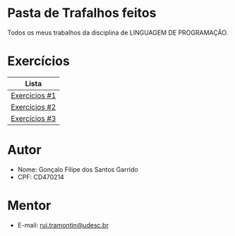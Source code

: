 # Pasta de Trafalhos feitos
Todos os meus trabalhos da disciplina de LINGUAGEM DE PROGRAMAÇÃO.
# Exercícios
|Lista|
|----------------|
| [Exercícios #1](https://github.com/Udesc-Cct/LINGUAGEM-DE-PROGRAMACAO/blob/main/Trabalhos/Exerc%C3%ADcios%201%20Sele%C3%A7%C3%A3o%2C%20Repeti%C3%A7%C3%A3o%2C%20S%C3%A9ries/Exercicios1.md) |
| [Exercícios #2](https://github.com/Udesc-Cct/LINGUAGEM-DE-PROGRAMACAO/blob/main/Trabalhos/Exerc%C3%ADcios%202%20Fun%C3%A7%C3%B5es/Exercicio2.md) |
| [Exercícios #3](https://github.com/Udesc-Cct/LINGUAGEM-DE-PROGRAMACAO/blob/main/Trabalhos/Exerc%C3%ADcios%203%20Vetores/Exercicio3.md) |
# Autor 
- Nome: Gonçalo Filipe dos Santos Garrido
- CPF: CD470214

# Mentor
- E-mail: rui.tramontin@udesc.br
